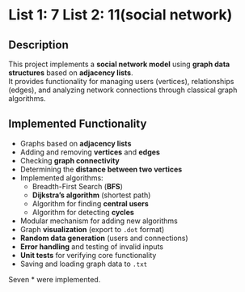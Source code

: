 # List 1: 7  List 2: 11(social network)

## Description
This project implements a **social network model** using **graph data structures** based on **adjacency lists**.  
It provides functionality for managing users (vertices), relationships (edges), and analyzing network connections through classical graph algorithms.

## Implemented Functionality
- Graphs based on **adjacency lists**
- Adding and removing **vertices** and **edges**
- Checking **graph connectivity**
- Determining the **distance between two vertices**
- Implemented algorithms:
  - Breadth-First Search (**BFS**)
  - **Dijkstra’s algorithm** (shortest path)
  - Algorithm for finding **central users**
  - Algorithm for detecting **cycles**
-  Modular mechanism for adding new algorithms
-  Graph **visualization** (export to `.dot` format)
-  **Random data generation** (users and connections)
-  **Error handling** and testing of invalid inputs
-  **Unit tests** for verifying core functionality
-  Saving and loading graph data to `.txt`

Seven * were implemented.
